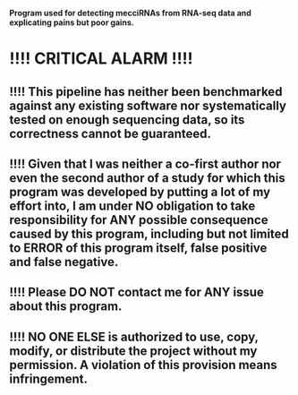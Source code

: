 __Program used for detecting mecciRNAs from RNA-seq data and explicating pains but poor gains.__

# __!!!!__ CRITICAL ALARM !!!!

## __!!!!__ This pipeline has neither been benchmarked against any existing software nor systematically tested on enough sequencing data, so its correctness cannot be guaranteed.  

## __!!!!__ Given that I was neither a co-first author nor even the second author of a study for which this program was developed by putting a lot of my effort into, I am under **NO obligation** to take responsibility for ANY possible consequence caused by this program, including but not limited to **ERROR** of this program itself, **false positive** and **false negative**.  

## __!!!!__ Please __DO NOT__ contact me for ANY issue about this program.  

## __!!!!__ NO ONE ELSE is authorized to use, copy, modify, or distribute the project without my permission. A violation of this provision means infringement.
